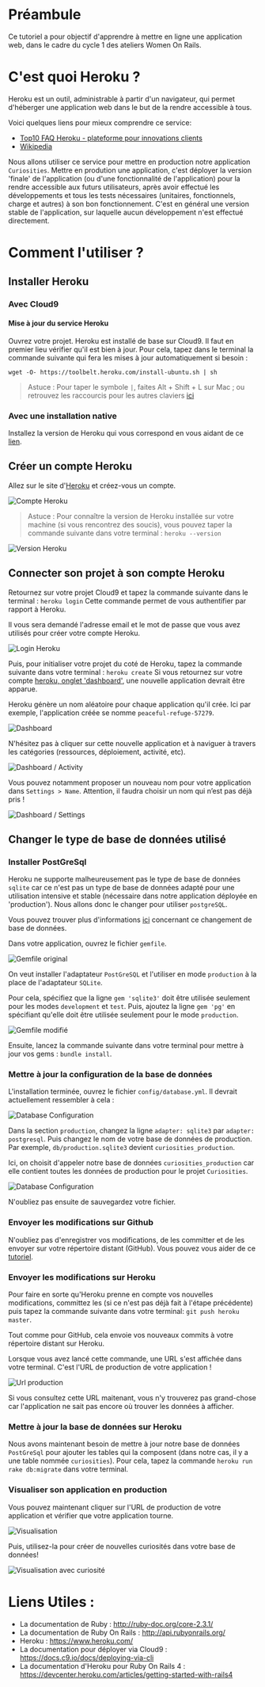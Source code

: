 # Préambule

Ce tutoriel a pour objectif d'apprendre à mettre en ligne une application web, dans le cadre du cycle 1 des ateliers Women On Rails.

# C'est quoi Heroku ?

Heroku est un outil, administrable à partir d'un navigateur, qui permet d'héberger une application web dans le but de la rendre accessible à tous.

Voici quelques liens pour mieux comprendre ce service:
- [Top10 FAQ Heroku - plateforme pour innovations clients](https://www.linkedin.com/pulse/20141009115620-34850697-top10-faq-heroku-plateforme-pour-innovations-clients)
- [Wikipedia](https://fr.wikipedia.org/wiki/Heroku)

Nous allons utiliser ce service pour mettre en production notre application ``` Curiosities ```.
Mettre en prodution une application, c'est déployer la version 'finale' de l'application (ou d'une fonctionnalité de l'application) pour la rendre accessible aux futurs utilisateurs, après avoir effectué les développements et tous les tests nécessaires (unitaires, fonctionnels, charge et autres) à son bon fonctionnement.
C'est en général une version stable de l'application, sur laquelle aucun développement n'est effectué directement.

# Comment l'utiliser ?

## Installer Heroku

### Avec Cloud9

#### Mise à jour du service Heroku

Ouvrez votre projet. Heroku est installé de base sur Cloud9. Il faut en premier lieu vérifier qu'il est bien à jour.
Pour cela, tapez dans le terminal la commande suivante qui fera les mises à jour automatiquement si besoin :

``` Terminal
wget -O- https://toolbelt.heroku.com/install-ubuntu.sh | sh
````
> Astuce : Pour taper le symbole ``` | ```, faites Alt + Shift + L sur Mac ; ou retrouvez les raccourcis pour les autres claviers [ici](http://atlasti.com/faq/where-is-the-vertical-bar-on-my-keyboard/)

### Avec une installation native

Installez la version de Heroku qui vous correspond en vous aidant de ce [lien](https://devcenter.heroku.com/articles/heroku-command-line#download-and-install).

## Créer un compte Heroku

Allez sur le site d'[Heroku](https://signup.heroku.com/identity) et créez-vous un compte.

![Compte Heroku](/images/readme/heroku_new_account.png)

> Astuce : Pour connaître la version de Heroku installée sur votre machine (si vous rencontrez des soucis), vous pouvez taper la commande suivante dans votre terminal : ``` heroku --version ```

![Version Heroku](/images/readme/heroku_version.png)

## Connecter son projet à son compte Heroku

Retournez sur votre projet Cloud9 et tapez la commande suivante dans le terminal : ``` heroku login ```
Cette commande permet de vous authentifier par rapport à Heroku.

Il vous sera demandé l'adresse email et le mot de passe que vous avez utilisés pour créer votre compte Heroku.

![Login Heroku](/images/readme/heroku_login.png)

Puis, pour initialiser votre projet du coté de Heroku, tapez la commande suivante dans votre terminal : ``` heroku create ```
Si vous retournez sur votre compte [heroku, onglet 'dashboard'](https://dashboard.heroku.com/apps), une nouvelle application devrait être apparue.

Heroku génère un nom aléatoire pour chaque application qu'il crée. Ici par exemple, l'application créée se nomme ```peaceful-refuge-57279```.

![Dashboard](/images/readme/heroku_dashboard.png)

N'hésitez pas à cliquer sur cette nouvelle application et à naviguer à travers les catégories (ressources, déploiement, activité, etc).

![Dashboard / Activity](/images/readme/heroku_activity_dashboard.png)

Vous pouvez notamment proposer un nouveau nom pour votre application dans ``` Settings > Name ```. Attention, il faudra choisir un nom qui n’est pas déjà pris !

![Dashboard / Settings](/images/readme/heroku_settings_name_change.png)

## Changer le type de base de données utilisé

### Installer PostGreSql

Heroku ne supporte malheureusement pas le type de base de données ```sqlite``` car ce n'est pas un type de base de données adapté pour une utilisation intensive et stable (nécessaire dans notre application déployée en 'production'). Nous allons donc le changer pour utiliser ```postgreSQL```.

Vous pouvez trouver plus d'informations [ici](https://devcenter.heroku.com/articles/sqlite3) concernant ce changement de base de données.

Dans votre application, ouvrez le fichier ```gemfile```.

![Gemfile original](/images/readme/gemfile_before.png)

On veut installer l'adaptateur ```PostGreSQL``` et l'utiliser en mode ```production``` à la place de l'adaptateur ```SQLite```. 

Pour cela, spécifiez que la ligne ``` gem 'sqlite3' ``` doit être utilisée seulement pour les modes ```development``` et ```test```.
Puis, ajoutez la ligne ``` gem 'pg' ``` en spécifiant qu'elle doit être utilisée seulement pour le mode ```production```.

![Gemfile modifié](/images/readme/gemfile_after.png)

Ensuite, lancez la commande suivante dans votre terminal pour mettre à jour vos gems : ``` bundle install ```.

### Mettre à jour la configuration de la base de données

L'installation terminée, ouvrez le fichier ``` config/database.yml ```. Il devrait actuellement ressembler à cela :

![Database Configuration](/images/readme/database_before.png)

Dans la section ```production```, changez la ligne ``` adapter: sqlite3 ``` par ``` adapter: postgresql ```.
Puis changez le nom de votre base de données de production. Par exemple, ``` db/production.sqlite3 ``` devient ``` curiosities_production ```.

Ici, on choisit d'appeler notre base de données ``` curiosities_production ``` car elle contient toutes les données de production pour le projet ``` Curiosities ```.

![Database Configuration](/images/readme/database_after.png)

N'oubliez pas ensuite de sauvegardez votre fichier.

### Envoyer les modifications sur Github

N'oubliez pas d'enregistrer vos modifications, de les committer et de les envoyer sur votre répertoire distant (GitHub). Vous pouvez vous aider de ce [tutoriel](https://women-on-rails.github.io/guide/push_project).

### Envoyer les modifications sur Heroku

Pour faire en sorte qu'Heroku prenne en compte vos nouvelles modifications, committez les (si ce n'est pas déjà fait à l'étape précédente) puis tapez la commande suivante dans votre terminal: ``` git push heroku master ```.

Tout comme pour GitHub, cela envoie vos nouveaux commits à votre répertoire distant sur Heroku.

Lorsque vous avez lancé cette commande, une URL s'est affichée dans votre terminal. C'est l'URL de production de votre application ! 

![Url production](/images/readme/git_push_heroku_master.png)

Si vous consultez cette URL maitenant, vous n'y trouverez pas grand-chose car l'application ne sait pas encore où trouver les données à afficher.

### Mettre à jour la base de données sur Heroku

Nous avons maintenant besoin de mettre à jour notre base de données ```PostGreSql``` pour ajouter les tables qui la composent (dans notre cas, il y a une table nommée ```curiosities```). Pour cela, tapez la commande ``` heroku run rake db:migrate ``` dans votre terminal.

### Visualiser son application en production

Vous pouvez maintenant cliquer sur l'URL de production de votre application et vérifier que votre application tourne.

![Visualisation](/images/readme/heroku_view_app.png)

Puis, utilisez-la pour créer de nouvelles curiosités dans votre base de données!

![Visualisation avec curiosité](/images/readme/heroku_view_app_curiosity.png)

# Liens Utiles :
- La documentation de Ruby : http://ruby-doc.org/core-2.3.1/
- La documentation de Ruby On Rails : http://api.rubyonrails.org/
- Heroku : https://www.heroku.com/
- La documentation pour déployer via Cloud9 : https://docs.c9.io/docs/deploying-via-cli
- La documentation d'Heroku pour Ruby On Rails 4 : https://devcenter.heroku.com/articles/getting-started-with-rails4